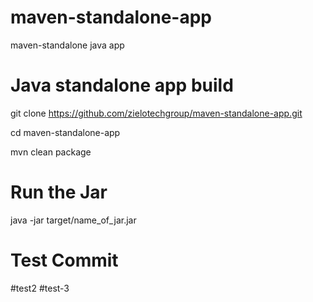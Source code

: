 # maven-standalone-app

maven-standalone java app


# Java standalone app build

git clone https://github.com/zielotechgroup/maven-standalone-app.git

cd maven-standalone-app

mvn clean package

# Run the Jar

java -jar target/name_of_jar.jar

# Test Commit
#test2
#test-3
